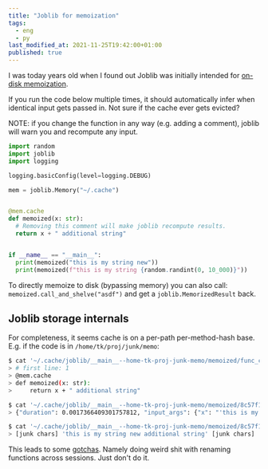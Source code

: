 ```yaml
---
title: "Joblib for memoization"
tags:
  - eng
  - py
last_modified_at: 2021-11-25T19:42:00+01:00
published: true
---
```


I was today years old when I found out Joblib was initially intended for
[on-disk memoization](https://joblib.readthedocs.io/en/latest/generated/joblib.Memory.html#joblib.Memory).

If you run the code below multiple times, it should automatically infer when
identical input gets passed in. Not sure if the cache ever gets evicted?

NOTE: if you change the function in any way (e.g. adding a comment), joblib will
warn you and recompute any input.

```python
import random
import joblib
import logging

logging.basicConfig(level=logging.DEBUG)

mem = joblib.Memory("~/.cache")


@mem.cache
def memoized(x: str):
  # Removing this comment will make joblib recompute results.
  return x + " additional string"


if __name__ == "__main__":
  print(memoized("this is my string new"))
  print(memoized(f"this is my string {random.randint(0, 10_000)}"))
```

To directly memoize to disk (bypassing memory) you can also call:
`memoized.call_and_shelve("asdf")` and get a `joblib.MemorizedResult` back.


## Joblib storage internals

For completeness, it seems cache is on a per-path per-method-hash base.
E.g. if the code is in `/home/tk/proj/junk/memo`:
```bash
$ cat '~/.cache/joblib/__main__--home-tk-proj-junk-memo/memoized/func_code.py'
> # first line: 1
> @mem.cache
> def memoized(x: str):
>     return x + " additional string"

$ cat '~/.cache/joblib/__main__--home-tk-proj-junk-memo/memoized/8c57f192feb71ccba3206245dd375221/metadata.json'
> {"duration": 0.0017366409301757812, "input_args": {"x": "'this is my string'"}}

$ cat '~/.cache/joblib/__main__--home-tk-proj-junk-memo/memoized/8c57f192feb71ccba3206245dd375221/output.pkl'
> [junk chars] 'this is my string new additional string' [junk chars]
```

This leads to some [gotchas](https://joblib.readthedocs.io/en/latest/memory.html#gotchas).
Namely doing weird shit with renaming functions across sessions.
Just don't do it.

